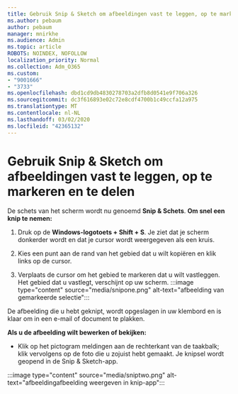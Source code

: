```yaml
---
title: Gebruik Snip & Sketch om afbeeldingen vast te leggen, op te markeren en te delen
ms.author: pebaum
author: pebaum
manager: mnirkhe
ms.audience: Admin
ms.topic: article
ROBOTS: NOINDEX, NOFOLLOW
localization_priority: Normal
ms.collection: Adm_O365
ms.custom:
- "9001666"
- "3733"
ms.openlocfilehash: dbd1cd9db4830278703a2dfb8d0541e9f706a326
ms.sourcegitcommit: dc3f616893e02c72e8cdf4700b1c49ccfa12a975
ms.translationtype: MT
ms.contentlocale: nl-NL
ms.lasthandoff: 03/02/2020
ms.locfileid: "42365132"
---
```

# <a name="use-snip--sketch-to-capture-mark-up-and-share-images"></a>Gebruik Snip & Sketch om afbeeldingen vast te leggen, op te markeren en te delen

De schets van het scherm wordt nu genoemd **Snip & Schets**. **Om snel een knip te nemen:**

1. Druk op de **Windows-logotoets + Shift + S**. Je ziet dat je scherm donkerder wordt en dat je cursor wordt weergegeven als een kruis. 

2. Kies een punt aan de rand van het gebied dat u wilt kopiëren en klik links op de cursor. 

3. Verplaats de cursor om het gebied te markeren dat u wilt vastleggen. Het gebied dat u vastlegt, verschijnt op uw scherm.
:::image type="content" source="media/snipone.png" alt-text="afbeelding van gemarkeerde selectie":::

De afbeelding die u hebt geknipt, wordt opgeslagen in uw klembord en is klaar om in een e-mail of document te plakken. 

**Als u de afbeelding wilt bewerken of bekijken:** 

- Klik op het pictogram meldingen aan de rechterkant van de taakbalk; klik vervolgens op de foto die u zojuist hebt gemaakt. Je knipsel wordt geopend in de Snip & Sketch-app.

:::image type="content" source="media/sniptwo.png" alt-text="afbeeldingafbeelding weergeven in knip-app":::